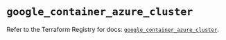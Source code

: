 # `google_container_azure_cluster`

Refer to the Terraform Registry for docs: [`google_container_azure_cluster`](https://registry.terraform.io/providers/hashicorp/google-beta/5.18.0/docs/resources/google_container_azure_cluster).
